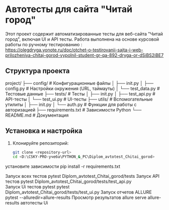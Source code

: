# Автотесты для сайта "Читай город"

Этот проект содержит автоматизированные тесты для веб-сайта "Читай город", включая UI и API тесты.
Работа выполнена на основе курсовой работы по ручному тестированию :
https://olegdryga.yonote.ru/doc/otchet-o-testirovanii-sajta-i-web-prilozheniya-chitaj-gorod-vypolnil-student-gr-qa-892-dryga-or-dSiBS2iBE7


## Структура проекта
project/
├── config/ # Конфигурационные файлы
│ ├── init.py
│ ├── config.py # Настройки окружения (URL, таймауты)
│ └── test_data.py # Тестовые данные
├── tests/ # Тесты
│ ├── init.py
│ ├── test_api.py # API-тесты
│ └── test_ui.py # UI-тесты
├── utils/ # Вспомогательные утилиты
│ ├── init.py
│ └── auth.py # Функции для работы с авторизацией
├── requirements.txt # Зависимости Python
└── README.md # Документация

## Установка и настройка

1. Клонируйте репозиторий:
   ```bash
   git clone <repository-url>
   cd <D:\CSKY-PRO-учеба\PYTHON_&_PC\Diplom_avtotest_Chitai_gorod>
   
установите зависимости pip install -r requirements.txt

Запуск всех тестов pytest Diplom_avtotest_Chitai_gorod/tests
Запуск API тестов pytest Diplom_avtotest_Chitai_gorod/tests/test_api.py   
Запуск Ui тестов pytest pytest Diplom_avtotest_Chitai_gorod/tests/test_ui.py
Запуск отчетов ALLURE  pytest --alluredir=allure-results
Просмотр результатов allure serve allure-results
автотесты Ui